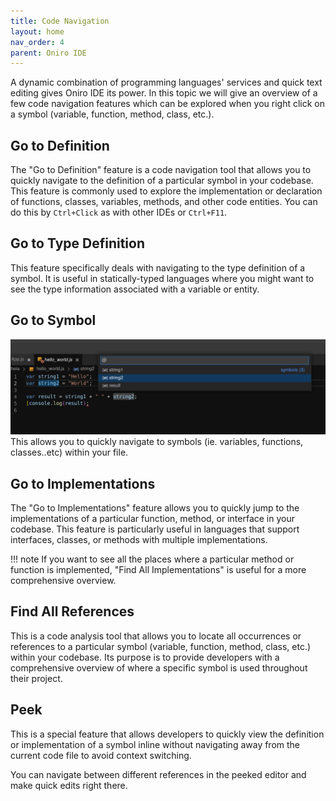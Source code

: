```yaml
---
title: Code Navigation
layout: home
nav_order: 4
parent: Oniro IDE
---
```


A dynamic combination of programming languages' services and quick text editing gives Oniro IDE its power. In this topic we will give an overview of a few code navigation features which can be explored when you right click on a symbol (variable, function, method, class, etc.).

## Go to Definition
The "Go to Definition" feature is a code navigation tool that allows you to quickly navigate to the definition of a particular symbol in your codebase. This feature is commonly used to explore the implementation or declaration of functions, classes, variables, methods, and other code entities. You can do this by `Ctrl+Click` as with other IDEs or `Ctrl+F11`.

## Go to Type Definition
This feature specifically deals with navigating to the type definition of a symbol. It is useful in statically-typed languages where you might want to see the type information associated with a variable or entity.

## Go to Symbol
![Alt text](assets/images/go-to-symbol.png)
This allows you to quickly navigate to symbols (ie. variables, functions, classes..etc) within your file.

## Go to Implementations
The "Go to Implementations" feature allows you to quickly jump to the implementations of a particular function, method, or interface in your codebase. This feature is particularly useful in languages that support interfaces, classes, or methods with multiple implementations.

!!! note
    If you want to see all the places where a particular method or function is implemented, "Find All Implementations" is useful for a more comprehensive overview.


## Find All References
This is a code analysis tool that allows you to locate all occurrences or references to a particular symbol (variable, function, method, class, etc.) within your codebase. Its purpose is to provide developers with a comprehensive overview of where a specific symbol is used throughout their project.

## Peek
This is a special feature that allows developers to quickly view the definition or implementation of a symbol inline without navigating away from the current code file to avoid context switching.

You can navigate between different references in the peeked editor and make quick edits right there.


